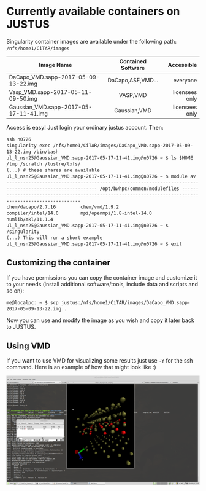 # Currently available containers on JUSTUS

Singularity container images are available under the following path: `/nfs/home1/CiTAR/images`

| Image Name | Contained Software | Accessible |
|-------|:------------------:|----------------:|
|DaCapo_VMD.sapp-2017-05-09-13-22.img|DaCapo,ASE,VMD...|everyone|
|Vasp_VMD.sapp-2017-05-11-09-50.img|VASP,VMD|licensees only|
|Gaussian_VMD.sapp-2017-05-17-11-41.img|Gaussian,VMD|licensees only|

Access is easy! Just login your ordinary justus account. Then:

    ssh n0726
    singularity exec /nfs/home1/CiTAR/images/DaCapo_VMD.sapp-2017-05-09-13-22.img /bin/bash
    ul_l_nsn25@Gaussian_VMD.sapp-2017-05-17-11-41.img@n0726 ~ $ ls $HOME /tmp /scratch /lustre/lxfs/
    (...) # these shares are available
    ul_l_nsn25@Gaussian_VMD.sapp-2017-05-17-11-41.img@n0726 ~ $ module av
    ------------------------------------------------------------------------------------------------------- /opt/bwhpc/common/modulefiles -------------------------------------------------------------------------------------------------------
    chem/dacapo/2.7.16         chem/vmd/1.9.2             compiler/intel/14.0        mpi/openmpi/1.8-intel-14.0 numlib/mkl/11.1.4
    ul_l_nsn25@Gaussian_VMD.sapp-2017-05-17-11-41.img@n0726 ~ $ /singularity
    (...) This will run a short example
    ul_l_nsn25@Gaussian_VMD.sapp-2017-05-17-11-41.img@n0726 ~ $ exit

## Customizing the container

If you have permissions you can copy the container image and customize it to your needs (install additional software/tools, include data and scripts and so on):

    me@localpc: ~ $ scp justus:/nfs/home1/CiTAR/images/DaCapo_VMD.sapp-2017-05-09-13-22.img .
    
Now you can use and modify the image as you wish and copy it later back to JUSTUS.

## Using VMD

If you want to use VMD for visualizing some results just use `-Y` for the ssh command.
Here is an example of how that might look like :)

![Vasp and VMD](VASP_and_VMD.png)
